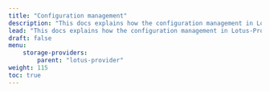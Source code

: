 ```yaml
---
title: "Configuration management"
description: "This docs explains how the configuration management in Lotus-Provider works"
lead: "This docs explains how the configuration management in Lotus-Provider works"
draft: false
menu:
    storage-providers:
        parent: "lotus-provider"
weight: 115
toc: true
---
```

